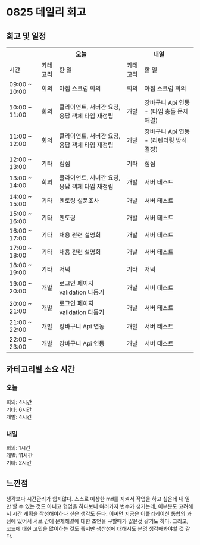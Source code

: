# 0825 데일리 회고

## 회고 및 일정

  <table>
    <tr>
      <th></th>
      <th colspan="2">오늘</th>
      <th colspan="2">내일</th>
    </tr>
    <tr>
      <td>시간</td>
      <td>카테고리</td>
      <td>한 일</td>
      <td>카테고리</td>
      <td>할 일</td>
    </tr>
    <tr>
          <td>09:00 ~ 10:00</td>
          <td>회의</td>
          <td>	아침 스크럼 회의</td>
          <td>회의</td>
          <td>아침 스크럼 회의</td>
        </tr><tr>
          <td>10:00 ~ 11:00</td>
          <td>회의</td>
          <td>클라이언트, 서버간 요청, 응답 객체 타입 재정립</td>
          <td>개발</td>
          <td>장바구니 Api 연동 - (타입 충돌 문제 해결)</td>
        </tr><tr>
          <td>11:00 ~ 12:00</td>
          <td>회의</td>
          <td>클라이언트, 서버간 요청, 응답 객체 타입 재정립</td>
          <td>개발</td>
          <td>장바구니 Api 연동 - (리렌더링 방식 결정)</td>
        </tr><tr>
          <td>12:00 ~ 13:00</td>
          <td>기타</td>
          <td>점심</td>
          <td>기타</td>
          <td>점심</td>
        </tr><tr>
          <td>13:00 ~ 14:00</td>
          <td>회의</td>
          <td>클라이언트, 서버간 요청, 응답 객체 타입 재정립</td>
          <td>개발</td>
          <td>서버 테스트</td>
        </tr><tr>
          <td>14:00 ~ 15:00</td>
          <td>기타</td>
          <td>멘토링 설문조사</td>
          <td>개발</td>
          <td>서버 테스트</td>
        </tr><tr>
          <td>15:00 ~ 16:00</td>
          <td>기타</td>
          <td>멘토링</td>
          <td>개발</td>
          <td>서버 테스트</td>
        </tr><tr>
          <td>16:00 ~ 17:00</td>
          <td>기타</td>
          <td>채용 관련 설명회</td>
          <td>개발</td>
          <td>서버 테스트</td>
        </tr><tr>
          <td>17:00 ~ 18:00</td>
          <td>기타</td>
          <td>채용 관련 설명회</td>
          <td>개발</td>
          <td>서버 테스트</td>
        </tr><tr>
          <td>18:00 ~ 19:00</td>
          <td>기타</td>
          <td>저녁</td>
          <td>기타</td>
          <td>저녁</td>
        </tr><tr>
          <td>19:00 ~ 20:00</td>
          <td>개발</td>
          <td>로그인 페이지 validation 다듬기</td>
          <td>개발</td>
          <td>서버 테스트</td>
        </tr><tr>
          <td>20:00 ~ 21:00</td>
          <td>개발</td>
          <td>로그인 페이지 validation 다듬기</td>
          <td>개발</td>
          <td>서버 테스트</td>
        </tr><tr>
          <td>21:00 ~ 22:00</td>
          <td>개발</td>
          <td>장바구니 Api 연동</td>
          <td>개발</td>
          <td>서버 테스트</td>
        </tr><tr>
          <td>22:00 ~ 23:00</td>
          <td>개발</td>
          <td>장바구니 Api 연동</td>
          <td>개발</td>
          <td>서버 테스트</td>
        </tr>
  </table>

## 카테고리별 소요 시간

### 오늘

회의: 4시간<br>기타: 6시간<br>개발: 4시간

### 내일

회의: 1시간<br>개발: 11시간<br>기타: 2시간

## 느낀점

생각보다 시간관리가 쉽지않다. 스스로 예상한 md를 지켜서 작업을 하고 싶은데 내 일만 할 수 있는 것도 아니고 협업을 하다보니 여러가지 변수가 생기는데, 이부분도 고려해서 시간 계획을 작성해야하나 싶은 생각도 든다. 어쩌면 지금은 어플리케이션 통합의 과정에 있어서 서로 간에 문제해결에 대한 조언을 구할때가 많은것 같기도 하다. 그리고, 코드에 대한 고민을 많이하는 것도 좋지만 생산성에 대해서도 분명 생각해봐야할 것 같다.
